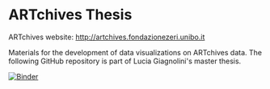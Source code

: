# ARTchives Thesis

ARTchives website: http://artchives.fondazionezeri.unibo.it

Materials for the development of data visualizations on ARTchives data. The following GitHub repository is part of Lucia Giagnolini's master thesis. 

[![Binder](https://mybinder.org/badge_logo.svg)](https://mybinder.org/v2/gh/LuciaGiagnolini12/Tesi/main)
 
